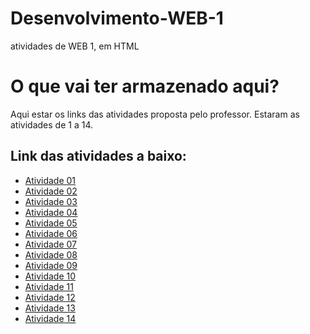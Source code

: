 # Desenvolvimento-WEB-1
atividades de WEB 1, em HTML


# O que vai ter armazenado aqui?
Aqui estar os links das atividades proposta pelo professor. Estaram as atividades de 1 a 14.

## Link das atividades a baixo:
- [Atividade 01](https://joycianesousa.github.io/atividade1/)
- [Atividade 02](https://joycianesousa.github.io/atividade2/)
- [Atividade 03](https://joycianesousa.github.io/Atividade3/)
- [Atividade 04](https://joycianesousa.github.io/Atividade-04/)
- [Atividade 05](https://joycianesousa.github.io/Atividade-05/)
- [Atividade 06](https://joycianesousa.github.io/Atividade06/)
- [Atividade 07](https://joycianesousa.github.io/Atividade07/)
- [Atividade 08](https://joycianesousa.github.io/Atividade08/)
- [Atividade 09](https://joycianesousa.github.io/Atividade09/)
- [Atividade 10](https://joycianesousa.github.io/Atividade10/)
- [Atividade 11](https://joycianesousa.github.io/Atividade11/)
- [Atividade 12](https://joycianesousa.github.io/Atividade-12/)
- [Atividade 13](https://joycianesousa.github.io/Atividade-13/)
- [Atividade 14](https://joycianesousa.github.io/Atividade-14/)
